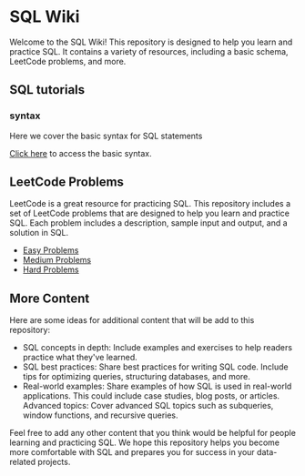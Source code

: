 # SQL Wiki
Welcome to the SQL Wiki! This repository is designed to help you learn and practice SQL. It contains a variety of resources, including a basic schema, LeetCode problems, and more.

## SQL tutorials
### syntax
Here we cover the basic syntax for SQL statements

[Click here](./tutorials/syntax.md) to access the basic syntax.

## LeetCode Problems
LeetCode is a great resource for practicing SQL. This repository includes a set of LeetCode problems that are designed to help you learn and practice SQL. Each problem includes a description, sample input and output, and a solution in SQL.
- [Easy Problems](./lcProblems/problemList/easy.md)
- [Medium Problems](./lcProblems/problemList/medium.md)
- [Hard Problems](./lcProblems/problemList/hard.md)

## More Content
Here are some ideas for additional content that will be add to this repository:
- SQL concepts in depth: Include examples and exercises to help readers practice what they've learned.
- SQL best practices: Share best practices for writing SQL code. Include tips for optimizing queries, structuring databases, and more.
- Real-world examples: Share examples of how SQL is used in real-world applications. This could include case studies, blog posts, or articles.
Advanced topics: Cover advanced SQL topics such as subqueries, window functions, and recursive queries.

Feel free to add any other content that you think would be helpful for people learning and practicing SQL. We hope this repository helps you become more comfortable with SQL and prepares you for success in your data-related projects.